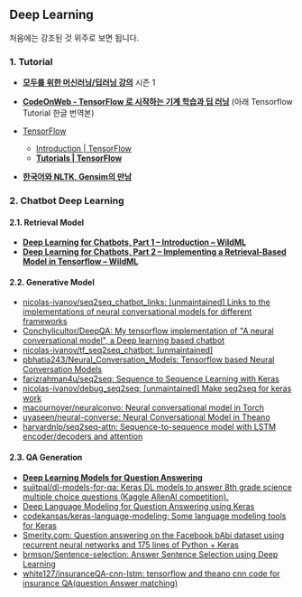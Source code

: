 ## Deep Learning 

처음에는 강조된 것 위주로 보면 됩니다. 

### 1. Tutorial

* **[모두를 위한 머신러닝/딥러닝 강의](https://hunkim.github.io/ml/)** 시즌 1

* **[CodeOnWeb - TensorFlow 로 시작하는 기계 학습과 딥 러닝](https://codeonweb.com/course/7e8c4944-308e-410e-85aa-644624613741)**
(아래 Tensorflow Tutorial 한글 번역본)

* [TensorFlow](https://www.tensorflow.org/)
	* [Introduction  |  TensorFlow](https://www.tensorflow.org/get_started/)
	* **[Tutorials  |  TensorFlow](https://www.tensorflow.org/tutorials/)**

* **[한국어와 NLTK, Gensim의 만남](http://www.slideshare.net/lucypark/nltk-gensim)**
 

### 2. Chatbot Deep Learning

#### 2.1. Retrieval Model
* **[Deep Learning for Chatbots, Part 1 – Introduction – WildML](http://www.wildml.com/2016/04/deep-learning-for-chatbots-part-1-introduction/)**
* **[Deep Learning for Chatbots, Part 2 – Implementing a Retrieval-Based Model in Tensorflow – WildML](http://www.wildml.com/2016/07/deep-learning-for-chatbots-2-retrieval-based-model-tensorflow/#more-771)**

#### 2.2. Generative Model
* [nicolas-ivanov/seq2seq_chatbot_links: [unmaintained] Links to the implementations of neural conversational models for different frameworks](https://github.com/nicolas-ivanov/seq2seq_chatbot_links)
* [Conchylicultor/DeepQA: My tensorflow implementation of "A neural conversational model", a Deep learning based chatbot](https://github.com/Conchylicultor/DeepQA)
* [nicolas-ivanov/tf_seq2seq_chatbot: [unmaintained]](https://github.com/nicolas-ivanov/tf_seq2seq_chatbot)
* [pbhatia243/Neural_Conversation_Models: Tensorflow based Neural Conversation Models](https://github.com/pbhatia243/Neural_Conversation_Models)
* [farizrahman4u/seq2seq: Sequence to Sequence Learning with Keras](https://github.com/farizrahman4u/seq2seq)
* [nicolas-ivanov/debug_seq2seq: [unmaintained] Make seq2seq for keras work](https://github.com/nicolas-ivanov/debug_seq2seq)
* [macournoyer/neuralconvo: Neural conversational model in Torch](https://github.com/macournoyer/neuralconvo)
* [uyaseen/neural-converse: Neural Conversational Model in Theano](https://github.com/uyaseen/neural-converse)
* [harvardnlp/seq2seq-attn: Sequence-to-sequence model with LSTM encoder/decoders and attention](https://github.com/harvardnlp/seq2seq-attn)


#### 2.3. QA Generation
* **[Deep Learning Models for Question Answering](http://www.slideshare.net/sujitpal/deep-learning-models-for-question-answering)**
* [sujitpal/dl-models-for-qa: Keras DL models to answer 8th grade science multiple choice questions (Kaggle AllenAI competition).](https://github.com/sujitpal/dl-models-for-qa)
* [Deep Language Modeling for Question Answering using Keras](http://benjaminbolte.com/blog/2016/keras-language-modeling.html)
* [codekansas/keras-language-modeling: Some language modeling tools for Keras](https://github.com/codekansas/keras-language-modeling)
* [Smerity.com: Question answering on the Facebook bAbi dataset using recurrent neural networks and 175 lines of Python + Keras](http://smerity.com/articles/2015/keras_qa.html)
* [brmson/Sentence-selection: Answer Sentence Selection using Deep Learning](https://github.com/brmson/Sentence-selection)
* [white127/insuranceQA-cnn-lstm: tensorflow and theano cnn code for insurance QA(question Answer matching)](https://github.com/white127/insuranceQA-cnn-lstm)



